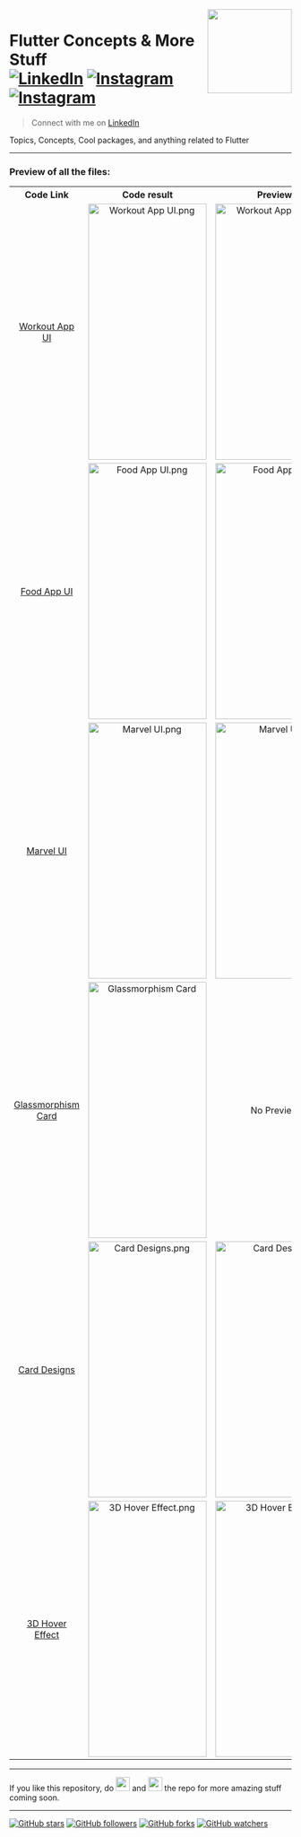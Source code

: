 <img src="https://user-images.githubusercontent.com/62079355/121505629-9f847180-ca00-11eb-8db6-155e61a091a5.png" align="right" style: height=150 width=150/>

# Flutter Concepts & More Stuff <br> [![LinkedIn](https://img.shields.io/twitter/url?label=%40ritik-saxena&logo=LinkedIn&style=social&url=https://www.linkedin.com/in/ritik-saxena)](https://www.linkedin.com/in/ritik-saxena)&nbsp;[![Instagram](https://img.shields.io/twitter/url?label=%40ritiksaxenaofficial&logo=Instagram&style=social&url=https%3A%2F%2Fwww.instagram.com%2Fritiksaxenaofficial%2F)](https://www.instagram.com/ritiksaxenaofficial/)&nbsp;[![Instagram](https://img.shields.io/twitter/url?label=%40ultimateflutter&logo=Instagram&style=social&url=https%3A%2F%2Fwww.instagram.com%2Fultimateflutter%2F)](https://www.instagram.com/ultimateflutter/)
> Connect with me on <a href='https://www.linkedin.com/in/ritik-saxena'>LinkedIn</a>



Topics, Concepts, Cool packages, and anything related to Flutter

---

### Preview of all the files:

<table style='cellspacing="0"'>
  <tr>
    <th>Code Link</th>
    <th>Code result</th>
    <th>Preview</th>
  </tr>
  
  <!-- Workout App UI -->
  <tr>
    <td align="center"><a href="https://github.com/Ritik-Saxena/ultimateflutter/tree/Flutter/Workout%20App%20UI">Workout App UI</a></td>
    <td align="center">
      <img src="https://user-images.githubusercontent.com/62079355/261990231-40f38662-04d1-4e91-8ec1-63ce46627a83.png" alt="Workout App UI.png" height=457, width=211>
    </td>
    <td align="center">
      <img src="https://user-images.githubusercontent.com/62079355/262345760-f1813519-8705-4d50-bb4b-6cadd45dcf3f.gif" alt="Workout App UI.png" height=457, width=211>
    </td>   
  </tr>
  
  <!-- Food App UI -->
  <tr>
    <td align="center"><a href="https://github.com/Ritik-Saxena/ultimateflutter/tree/Flutter/Food%20App%20UI%20%5BHome%20Screen%5D">Food App UI</a></td>
    <td align="center">
      <img src="https://user-images.githubusercontent.com/62079355/148988478-441d9a5f-857f-4411-9606-c05598a6c306.png" alt="Food App UI.png" height=457, width=211>
    </td>
    <td align="center">
      <img src="https://user-images.githubusercontent.com/62079355/148988249-c87538dd-b8c2-4af0-b8ba-5d45c175f152.gif" alt="Food App UI" height=457, width=211>
    </td>   
  </tr>

   <!-- Marvel UI -->
  <tr>
    <td align="center"><a href="https://github.com/Ritik-Saxena/ultimateflutter/tree/Flutter/Marvel%20UI">Marvel UI</a></td>
    <td align="center">
      <img src="https://user-images.githubusercontent.com/62079355/197539162-3d388fe2-c06e-4936-b9f9-4a4420188c8c.png" alt="Marvel UI.png" height=457, width=211>
    </td>
     <td align="center">
      <img src="https://github.com/Ritik-Saxena/ultimateflutter/assets/62079355/707017f8-d793-4eaf-b7a7-ef052105b271" alt="Marvel UI" height=457, width=211>
    </td>
  </tr>

  <!-- Glassmorphism Card -->
  <tr>
    <td align="center"><a href="https://github.com/Ritik-Saxena/ultimateflutter/tree/Flutter/Glassmorphism%20Card" alt="Glassmorphism Card.png">Glassmorphism Card</a></td>
    <td align="center">
      <img src="https://user-images.githubusercontent.com/62079355/124398244-4c1cef00-dd32-11eb-8b47-c2d9821a9cc5.PNG" alt="Glassmorphism Card" height=457, width=211>
    </td>
    <td align="center">
      No Preview
    </td>
  </tr>

  <!-- Card Designs -->
  <tr>
    <td align="center"><a href="https://github.com/Ritik-Saxena/ultimateflutter/tree/Flutter/Card%20Designs">Card Designs</a></td>
    <td align="center">
      <img src="https://user-images.githubusercontent.com/62079355/125661351-760fbf2f-87d3-463c-8f97-86931b558f17.jpg" alt="Card Designs.png" height=457, width=211>
    </td>
     <td align="center">
      <img src="https://user-images.githubusercontent.com/62079355/125661170-796f0022-7396-403d-8fe1-a0e0ad99d1ad.gif" alt="Card Design" height=457, width=211>
    </td> 
  </tr>

  <!-- 3D Hover Effect -->
  <tr>
    <td align="center"><a href="https://github.com/Ritik-Saxena/ultimateflutter/tree/Flutter/3D%20Tilt%20Hover%20Effect">3D Hover Effect</a></td>
    <td align="center">
      <img src="https://github.com/Ritik-Saxena/ultimateflutter/assets/62079355/1cd3c325-8d09-498e-bcc1-9a30cbd68cb7" object-fit: cover alt="3D Hover Effect.png" height=457, width=211>
    </td>
     <td align="center">
      <img src="https://user-images.githubusercontent.com/62079355/200074398-242381fc-5f4c-4573-9d5f-28fb420b851f.gif" object-fit: cover alt="3D Hover Effect" height=457, width=211>
    </td>
  </tr>
 </table>

--- 
If you like this repository, do <img src="https://user-images.githubusercontent.com/62079355/200077014-f3e95bba-57a6-4c7a-b26a-212bf18e5162.png" width=25 height=25> and <img src="https://user-images.githubusercontent.com/62079355/220893415-ea2015e9-6df6-4de2-ab66-041a3f890be2.png" width=25 height=25> the repo for more amazing stuff coming soon.

---
[![GitHub stars](https://img.shields.io/github/stars/Ritik-Saxena/ultimateflutter?style=social)](https://github.com/Ritik-Saxena/ultimateflutter)
[![GitHub followers](https://img.shields.io/github/followers/Ritik-Saxena?style=social)](https://github.com/Ritik-Saxena?tab=followers)
[![GitHub forks](https://img.shields.io/github/forks/Ritik-Saxena/ultimateflutter?style=social)](https://github.com/Ritik-Saxena/ultimateflutter)
[![GitHub watchers](https://img.shields.io/github/watchers/Ritik-Saxena/ultimateflutter?style=social)](https://github.com/Ritik-Saxena/ultimateflutter)
